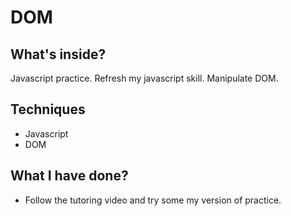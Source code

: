 # DOM

## What's inside?

Javascript practice.
Refresh my javascript skill.
Manipulate DOM.

## Techniques

- Javascript
- DOM

## What I have done?

- Follow the tutoring video and try some my version of practice.

